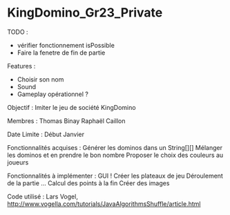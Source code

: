 # KingDomino_Gr23_Private

TODO :
- vérifier fonctionnement isPossible
- Faire la fenetre de fin de partie

Features :
- Choisir son nom
- Sound
- Gameplay opérationnel ?

Objectif : 
Imiter le jeu de société KingDomino

Membres :
Thomas Binay
Raphaël Caillon

Date Limite : 
Début Janvier

Fonctionnalités acquises :
Générer les dominos dans un String[][]
Mélanger les dominos et en prendre le bon nombre
Proposer le choix des couleurs au joueurs

Fonctionnalités à implémenter :
GUI !
Créer les plateaux de jeu
Déroulement de la partie ...
Calcul des points à la fin
Créer des images

Code utilisé :
Lars Vogel, http://www.vogella.com/tutorials/JavaAlgorithmsShuffle/article.html

